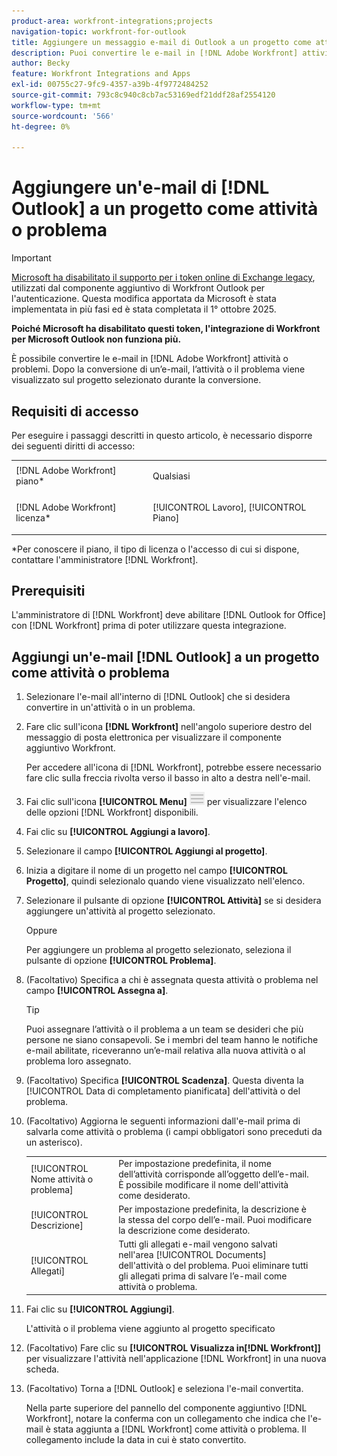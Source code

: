 ```yaml
---
product-area: workfront-integrations;projects
navigation-topic: workfront-for-outlook
title: Aggiungere un messaggio e-mail di Outlook a un progetto come attività o problema
description: Puoi convertire le e-mail in [!DNL Adobe Workfront] attività o problemi. Dopo la conversione di un’e-mail, l’attività o il problema viene visualizzato sul progetto selezionato durante la conversione.
author: Becky
feature: Workfront Integrations and Apps
exl-id: 00755c27-9fc9-4357-a39b-4f9772484252
source-git-commit: 793c8c940c8cb7ac53169edf21ddf28af2554120
workflow-type: tm+mt
source-wordcount: '566'
ht-degree: 0%

---
```


# Aggiungere un&#39;e-mail di [!DNL Outlook] a un progetto come attività o problema


>[!IMPORTANT]
>
>[Microsoft ha disabilitato il supporto per i token online di Exchange legacy](https://learn.microsoft.com/en-us/office/dev/add-ins/outlook/faq-nested-app-auth-outlook-legacy-tokens), utilizzati dal componente aggiuntivo di Workfront Outlook per l&#39;autenticazione. Questa modifica apportata da Microsoft è stata implementata in più fasi ed è stata completata il 1° ottobre 2025.
>
>**Poiché Microsoft ha disabilitato questi token, l&#39;integrazione di Workfront per Microsoft Outlook non funziona più.**

È possibile convertire le e-mail in [!DNL Adobe Workfront] attività o problemi. Dopo la conversione di un’e-mail, l’attività o il problema viene visualizzato sul progetto selezionato durante la conversione.

## Requisiti di accesso

Per eseguire i passaggi descritti in questo articolo, è necessario disporre dei seguenti diritti di accesso:

<table style="table-layout:auto"> 
 <col> 
 <col> 
 <tbody> 
  <tr> 
   <td role="rowheader">[!DNL Adobe Workfront] piano*</td> 
   <td> <p>Qualsiasi</p> </td> 
  </tr> 
  <tr> 
   <td role="rowheader">[!DNL Adobe Workfront] licenza*</td> 
   <td> <p>[!UICONTROL Lavoro], [!UICONTROL Piano]</p> </td> 
  </tr> 
 </tbody> 
</table>

&#42;Per conoscere il piano, il tipo di licenza o l&#39;accesso di cui si dispone, contattare l&#39;amministratore [!DNL Workfront].

## Prerequisiti

L&#39;amministratore di [!DNL Workfront] deve abilitare [!DNL Outlook for Office] con [!DNL Workfront] prima di poter utilizzare questa integrazione.

## Aggiungi un&#39;e-mail [!DNL Outlook] a un progetto come attività o problema

1. Selezionare l&#39;e-mail all&#39;interno di [!DNL Outlook] che si desidera convertire in un&#39;attività o in un problema.
1. Fare clic sull&#39;icona **[!DNL Workfront]** nell&#39;angolo superiore destro del messaggio di posta elettronica per visualizzare il componente aggiuntivo Workfront.

   Per accedere all&#39;icona di [!DNL Workfront], potrebbe essere necessario fare clic sulla freccia rivolta verso il basso in alto a destra nell&#39;e-mail.

1. Fai clic sull&#39;icona **[!UICONTROL Menu]** ![o365_addin_menu_icon.png](assets/o365-addin-menu2-icon.png) per visualizzare l&#39;elenco delle opzioni [!DNL Workfront] disponibili.



1. Fai clic su **[!UICONTROL Aggiungi a lavoro]**.

1. Selezionare il campo **[!UICONTROL Aggiungi al progetto]**.
1. Inizia a digitare il nome di un progetto nel campo **[!UICONTROL Progetto]**, quindi selezionalo quando viene visualizzato nell&#39;elenco.
1. Selezionare il pulsante di opzione **[!UICONTROL Attività]** se si desidera aggiungere un&#39;attività al progetto selezionato.

   Oppure

   Per aggiungere un problema al progetto selezionato, seleziona il pulsante di opzione **[!UICONTROL Problema]**.

1. (Facoltativo) Specifica a chi è assegnata questa attività o problema nel campo **[!UICONTROL Assegna a]**.

   >[!TIP]
   >
   >Puoi assegnare l’attività o il problema a un team se desideri che più persone ne siano consapevoli. Se i membri del team hanno le notifiche e-mail abilitate, riceveranno un’e-mail relativa alla nuova attività o al problema loro assegnato.


1. (Facoltativo) Specifica **[!UICONTROL Scadenza]**. Questa diventa la [!UICONTROL Data di completamento pianificata] dell&#39;attività o del problema.
1. (Facoltativo) Aggiorna le seguenti informazioni dall&#39;e-mail prima di salvarla come attività o problema (i campi obbligatori sono preceduti da un asterisco).

   <table style="table-layout:auto">
      <tr>
        <td>[!UICONTROL Nome attività o problema]</td>
        <td>Per impostazione predefinita, il nome dell’attività corrisponde all’oggetto dell’e-mail. È possibile modificare il nome dell'attività come desiderato.</td>
        <td></td>
      </tr>
      <tr>
        <td>[!UICONTROL Descrizione]</td>
        <td>Per impostazione predefinita, la descrizione è la stessa del corpo dell’e-mail. Puoi modificare la descrizione come desiderato.</td>
      </tr>
      <tr>
        <td>[!UICONTROL Allegati]</td>
        <td>Tutti gli allegati e-mail vengono salvati nell'area [!UICONTROL Documents] dell'attività o del problema. Puoi eliminare tutti gli allegati prima di salvare l’e-mail come attività o problema.</td>
      </tr>
   </table>

1. Fai clic su **[!UICONTROL Aggiungi]**.

   L&#39;attività o il problema viene aggiunto al progetto specificato

1. (Facoltativo) Fare clic su **[!UICONTROL Visualizza in[!DNL Workfront]]** per visualizzare l&#39;attività nell&#39;applicazione [!DNL Workfront] in una nuova scheda.

1. (Facoltativo) Torna a [!DNL Outlook] e seleziona l&#39;e-mail convertita.

   Nella parte superiore del pannello del componente aggiuntivo [!DNL Workfront], notare la conferma con un collegamento che indica che l&#39;e-mail è stata aggiunta a [!DNL Workfront] come attività o problema. Il collegamento include la data in cui è stato convertito.



